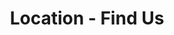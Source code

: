 ---
tags: "page"
eleventyNavigation:
    key: Location
    order: 3
title: "Location - Find Us"
metaDesc: "Nestled in the Jackpot Nevada Four Jacks Hotel, our restaurant offers a warm and inviting atmosphere where Mexican and American flavors come together."
layout: "layouts/location.html"
permalink: "/location/index.html"
backgroundImg: "/images/background/location.jpg"
headline: "Find Us"
subheadline: ""
---